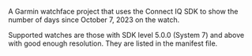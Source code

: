 A Garmin watchface project that uses the Connect IQ SDK to show the number of days since October 7, 2023 on the watch.

Supported watches are those with SDK level 5.0.0 (System 7) and above with good enough resolution. They are listed in the manifest file.

